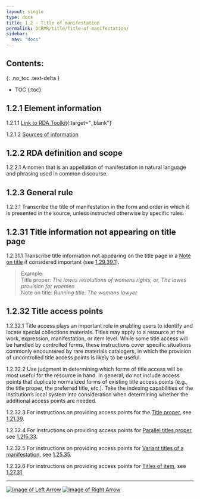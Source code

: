 ```yaml
---
layout: single
type: docs
title: 1.2 — Title of manifestation
permalink: DCRMR/title/Title-of-manifestation/
sidebar:
  nav: "docs"
---
```


## Contents:
{: .no_toc .text-delta }

- TOC
{:toc}

## 1.2.1 Element information

<a name="1.2.1.1">1.2.1.1</a> [Link to RDA Toolkit](https://beta.rdatoolkit.org/Content?externalId=en-US_ala-6d73e093-3928-3314-ad35-cc4afb3e3e3b){:target="_blank"}

<a name="1.2.1.2">1.2.1.2</a> [Sources of information](/DCRMR/title/#1011-sources-of-information)

## 1.2.2 RDA definition and scope

<a name="1.2.2.1">1.2.2.1</a> A nomen that is an appellation of manifestation in natural language and phrasing used in common discourse.

## 1.2.3 General rule

<a name="1.2.3.1">1.2.3.1</a> Transcribe the title of manifestation in the form and order in which it is presented in the source, unless instructed otherwise by specific rules.

## 1.2.31 Title information not appearing on title page

<a name="1.2.31.1">1.2.31.1</a> Transcribe title information not appearing on the title page in a [Note on title](/DCRMR/title/Note-on-title) if considered important (see [1.29.39.1](/DCRMR/title/Note-on-title/#1.29.39.1)).

>Example:  
>Title proper: <CITE>The lawes resolutions of womens rights, or, The lawes prouision for woemen</CITE>  
>Note on title: <CITE>Running title: The womans lawyer</CITE>  

## 1.2.32 Title access points

<a name="1.2.32.1">1.2.32.1</a> Title access plays an important role in enabling users to identify and locate special collections materials. Titles may apply to a resource at the work, expression, manifestation, or item level. While some title access will be handled by controlled forms, these instructions cover specific situations commonly encountered by rare materials catalogers, in which the provision of uncontrolled title access points is likely to be useful. 
 
<a name="1.2.32.2">1.2.32.2</a> Use judgment in determining which forms of title access will be most useful for the resource in hand. In general, do not include access points that duplicate normalized forms of existing title access points (e.g., the title proper, the preferred title, etc.). Take the indexing capabilities of the institution’s local system into consideration when determining whether the additional access points are needed.

<a name="1.2.32.3">1.2.32.3</a> For instructions on providing access points for the [Title proper](/DCRMR/title/Title-proper), see [1.21.39](/DCRMR/title/Title-proper/#12139-access-points-for-title-proper).

<a name="1.2.32.4">1.2.32.4</a> For instructions on providing access points for [Parallel titles proper](/DCRMR/title/Parallel-title-proper), see [1.215.33](/DCRMR/title/Parallel-title-proper/#121533-access-points-for-parallel-titles-proper).

<a name="1.2.32.5">1.2.32.5</a> For instructions on providing access points for [Variant titles of a manifestation](/DCRMR/title/Variant-title-of-manifestation), see [1.25.35](/DCRMR/title/Variant-title-of-manifestation/#12535-access-points-for-variant-titles).

<a name="1.2.32.6">1.2.32.6</a> For instructions on providing access points for [Titles of item](/DCRMR/title/Title-of-item), see [1.27.31](/DCRMR/title/Title-of-item/#12731-access-points-for-item-specific-titles).

---

[![Image of Left Arrow](https://rbms-bsc.github.io/DCRMR/assets/pictures/navigation/Arrow_Left.png "1 — Title")](/DCRMR/title/) [![Image of Right Arrow](https://rbms-bsc.github.io/DCRMR/assets/pictures/navigation/Arrow_Right.png "1.21 — Title proper")](/DCRMR/title/Title-proper/)
